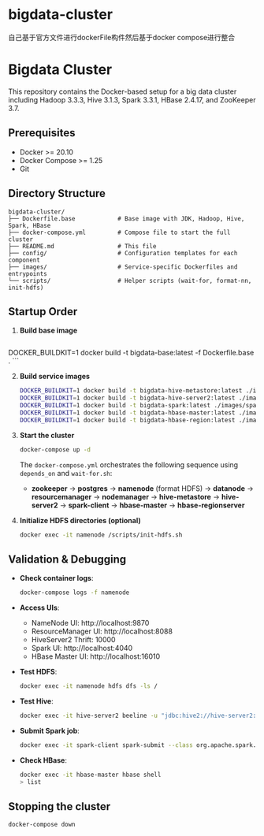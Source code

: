 # bigdata-cluster
自己基于官方文件进行dockerFile构件然后基于docker compose进行整合


# Bigdata Cluster

This repository contains the Docker-based setup for a big data cluster including Hadoop 3.3.3, Hive 3.1.3, Spark 3.3.1, HBase 2.4.17, and ZooKeeper 3.7.

## Prerequisites

- Docker >= 20.10
- Docker Compose >= 1.25
- Git

## Directory Structure

```text
bigdata-cluster/
├── Dockerfile.base            # Base image with JDK, Hadoop, Hive, Spark, HBase
├── docker-compose.yml         # Compose file to start the full cluster
├── README.md                  # This file
├── config/                    # Configuration templates for each component
├── images/                    # Service-specific Dockerfiles and entrypoints
└── scripts/                   # Helper scripts (wait-for, format-nn, init-hdfs)
``` 

## Startup Order

1. **Build base image**
   ```bash
DOCKER_BUILDKIT=1 docker build -t bigdata-base:latest -f Dockerfile.base .
      ```

2. **Build service images**
   ```bash
   DOCKER_BUILDKIT=1 docker build -t bigdata-hive-metastore:latest ./images/hive-metastore
   DOCKER_BUILDKIT=1 docker build -t bigdata-hive-server2:latest ./images/hive-server2
   DOCKER_BUILDKIT=1 docker build -t bigdata-spark:latest ./images/spark-client
   DOCKER_BUILDKIT=1 docker build -t bigdata-hbase-master:latest ./images/hbase-master
   DOCKER_BUILDKIT=1 docker build -t bigdata-hbase-region:latest ./images/hbase-regionserver
   ```

3. **Start the cluster**
   ```bash
   docker-compose up -d
   ```

   The `docker-compose.yml` orchestrates the following sequence using `depends_on` and `wait-for.sh`:
    - **zookeeper** → **postgres** → **namenode** (format HDFS) → **datanode** → **resourcemanager** → **nodemanager** → **hive-metastore** → **hive-server2** → **spark-client** → **hbase-master** → **hbase-regionserver**

4. **Initialize HDFS directories (optional)**
   ```bash
   docker exec -it namenode /scripts/init-hdfs.sh
   ```

## Validation & Debugging

- **Check container logs**:
  ```bash
  docker-compose logs -f namenode
  ```

- **Access UIs**:
    - NameNode UI: http://localhost:9870
    - ResourceManager UI: http://localhost:8088
    - HiveServer2 Thrift: 10000
    - Spark UI: http://localhost:4040
    - HBase Master UI: http://localhost:16010

- **Test HDFS**:
  ```bash
  docker exec -it namenode hdfs dfs -ls /
  ```

- **Test Hive**:
  ```bash
  docker exec -it hive-server2 beeline -u "jdbc:hive2://hive-server2:10000"
  ```

- **Submit Spark job**:
  ```bash
  docker exec -it spark-client spark-submit --class org.apache.spark.examples.SparkPi --master yarn --deploy-mode client $SPARK_HOME/examples/jars/spark-examples_*.jar 10
  ```

- **Check HBase**:
  ```bash
  docker exec -it hbase-master hbase shell
  > list
  ```

## Stopping the cluster

```bash
docker-compose down
```
```
